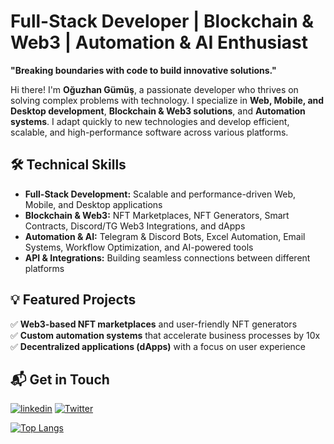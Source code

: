 # Full-Stack Developer | Blockchain & Web3 | Automation & AI Enthusiast

**"Breaking boundaries with code to build innovative solutions."**

Hi there! I'm **Oğuzhan Gümüş**, a passionate developer who thrives on solving complex problems with technology. I specialize in **Web, Mobile, and Desktop development**, **Blockchain & Web3 solutions**, and **Automation systems**. I adapt quickly to new technologies and develop efficient, scalable, and high-performance software across various platforms.

## 🛠️ Technical Skills  
- **Full-Stack Development:** Scalable and performance-driven Web, Mobile, and Desktop applications  
- **Blockchain & Web3:** NFT Marketplaces, NFT Generators, Smart Contracts, Discord/TG Web3 Integrations, and dApps  
- **Automation & AI:** Telegram & Discord Bots, Excel Automation, Email Systems, Workflow Optimization, and AI-powered tools  
- **API & Integrations:** Building seamless connections between different platforms  

## 💡 Featured Projects  
✅ **Web3-based NFT marketplaces** and user-friendly NFT generators  
✅ **Custom automation systems** that accelerate business processes by 10x  
✅ **Decentralized applications (dApps)** with a focus on user experience  


## 📬 Get in Touch  
[![linkedin](https://img.shields.io/badge/Linkedin-000000?style=for-the-badge&logo=Linkedin&logoColor=white)](https://www.linkedin.com/in/oğuzhan-gümüş-755739197/)
[![Twitter](https://img.shields.io/badge/Twitter-000000?style=for-the-badge&logo=Twitter&logoColor=white)](https://twitter.com/ozziecrypt) 

[![Top Langs](https://github-readme-stats.vercel.app/api/top-langs/?username=oguzhaangumuss)](https://github.com/anuraghazra/github-readme-stats)




